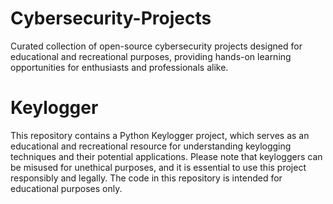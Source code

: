 # Cybersecurity-Projects
Curated collection of open-source cybersecurity projects designed for educational and recreational purposes, providing hands-on learning opportunities for enthusiasts and professionals alike.

# Keylogger
This repository contains a Python Keylogger project, which serves as an educational and recreational resource for understanding keylogging techniques and their potential applications. Please note that keyloggers can be misused for unethical purposes, and it is essential to use this project responsibly and legally. The code in this repository is intended for educational purposes only.
